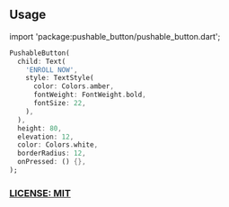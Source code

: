 ## Usage

import 'package:pushable_button/pushable_button.dart';

```dart
PushableButton(
  child: Text(
    'ENROLL NOW',
    style: TextStyle(
      color: Colors.amber,
      fontWeight: FontWeight.bold,
      fontSize: 22,
    ),
  ),
  height: 80,
  elevation: 12,
  color: Colors.white,
  borderRadius: 12,
  onPressed: () {},
);
```

### [LICENSE: MIT](LICENSE)

